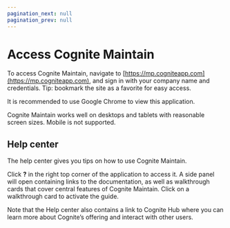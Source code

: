 ```yaml
---
pagination_next: null
pagination_prev: null
---
```


# Access Cognite Maintain

To access Cognite Maintain, navigate to [https://mp.cogniteapp.com](https://mp.cogniteapp.com), and sign in with your company name and credentials.
Tip: bookmark the site as a favorite for easy access.

It is recommended to use Google Chrome to view this application.

Cognite Maintain works well on desktops and tablets with reasonable screen sizes. Mobile is not supported.

## Help center

The help center gives you tips on how to use Cognite Maintain.

Click **?** in the right top corner of the application to access it. A side panel will open containing links to the documentation, as well as walkthrough cards that cover central features of Cognite Maintain. Click on a walkthrough card to activate the guide.

Note that the Help center also contains a link to Cognite Hub where you can learn more about Cognite’s offering and interact with other users.
